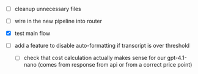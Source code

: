 - [ ] cleanup unnecessary files
- [ ] wire in the new pipeline into router

- [x] test main flow

- [ ] add a feature to disable auto-formatting if transcript is over threshold
  - [ ] check that cost calculation actually makes sense for our gpt-4.1-nano (comes from response from api or from a
    correct price point)